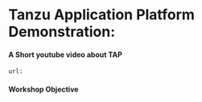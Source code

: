 # Tanzu Application Platform Demonstration: 


#### A Short youtube video about TAP

```dashboard:open-url
url: 
```

#### Workshop Objective
